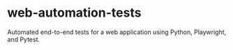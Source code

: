 # web-automation-tests
Automated end-to-end tests for a web application using Python, Playwright, and Pytest.
